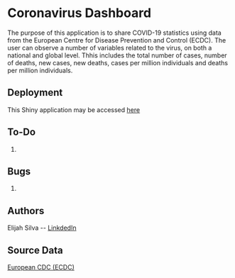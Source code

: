 # Coronavirus Dashboard

The purpose of this application is to share COVID-19 statistics using data from the European Centre for Disease Prevention and Control (ECDC).
The user can observe a number of variables related to the virus, on both a national and global level. Thhis includes the total number of cases, number of deaths, new cases, new deaths, cases per million individuals and deaths per million individuals.

## Deployment

This Shiny application may be accessed [here](https://elisilva.shinyapps.io/covid/)

## To-Do

1. 


## Bugs

1. 

## Authors

Elijah Silva -- [LinkdedIn](https://www.linkedin.com/in/elijahsilva/)

## Source Data

[European CDC (ECDC)](https://github.com/owid/covid-19-data/tree/master/public/data/)
